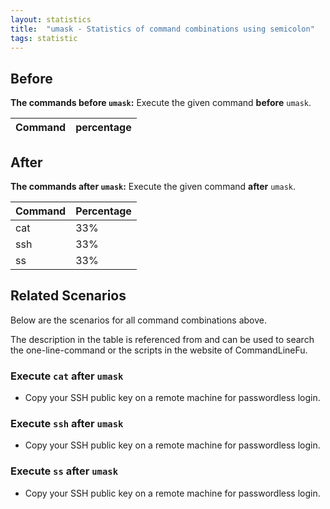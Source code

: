 ```yaml
---
layout: statistics
title:  "umask - Statistics of command combinations using semicolon"
tags: statistic
---
```


## Before

__The commands before `umask`:__  Execute the given command __before__ `umask`.

| Command | percentage |
|--------|--------|



## After

__The commands after `umask`:__ Execute the given command __after__ `umask`.

| Command | Percentage | 
|-------|--------|
| cat | 33% |
| ssh | 33% |
| ss | 33% |



## Related Scenarios

Below are the scenarios for all command combinations above.

The description in the table is referenced from and can be used to search the one-line-command or the scripts in the website of CommandLineFu.




### Execute `cat` after `umask`

- Copy your SSH public key on a remote machine for passwordless login.

            
### Execute `ssh` after `umask`

- Copy your SSH public key on a remote machine for passwordless login.

            
### Execute `ss` after `umask`

- Copy your SSH public key on a remote machine for passwordless login.

            
